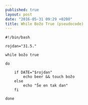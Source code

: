 ```yaml
---
published: true
layout: post
date: "2016-05-31 09:29 +0200"
title: While Božo True (pseudocode)
---
```


    #!/bin/bash
    
    rojdan="31.5."
    
    while božo true 
    
    do
    
    	if DATE="$rojdan"
    		echo beer && touch božo
    	else
	    	echo "Še en tak dan"
	    fi

    done
